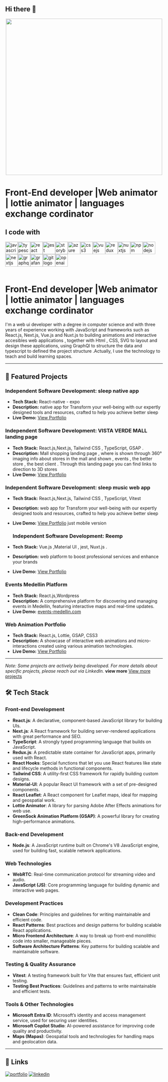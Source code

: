 ## Hi there 👋

<div align="center">
  <img height="500" src="https://res.cloudinary.com/dnmjmjdsj/image/upload/v1729554563/image/Screenshot_2024-10-21_at_6.48.53_PM_dym0pe.png"  />
</div>

# Front-End developer |Web animator | lottie animator | languages exchange cordinator
<h2 align="left">I code with</h2>




<div align="left">
<table>
  <tr>
  <img src="https://cdn.jsdelivr.net/gh/devicons/devicon/icons/javascript/javascript-original.svg" height="40" alt="javascript logo" />
  <img src="https://cdn.jsdelivr.net/gh/devicons/devicon/icons/typescript/typescript-original.svg" height="40" alt="typescript logo" />
  <img src="https://cdn.jsdelivr.net/gh/devicons/devicon/icons/react/react-original.svg" height="40" alt="react logo" />
  <img src="https://cdn.jsdelivr.net/gh/devicons/devicon/icons/jest/jest-plain.svg" height="40" alt="jest logo" />
  <img src="https://cdn.jsdelivr.net/gh/devicons/devicon/icons/storybook/storybook-original.svg" height="40" alt="storybook logo" />
  <img src="https://cdn.jsdelivr.net/gh/devicons/devicon/icons/azure/azure-original.svg" height="40" alt="azure logo" />
  <img src="https://cdn.jsdelivr.net/gh/devicons/devicon/icons/css3/css3-original.svg" height="40" alt="css3 logo" />
  <img src="https://cdn.jsdelivr.net/gh/devicons/devicon/icons/vuejs/vuejs-original.svg" height="40" alt="vuejs logo" />
  <img src="https://cdn.jsdelivr.net/gh/devicons/devicon/icons/redux/redux-original.svg" height="40" alt="redux logo" />
  <img src="https://cdn.jsdelivr.net/gh/devicons/devicon/icons/nuxtjs/nuxtjs-original.svg" height="40" alt="nuxtjs logo" />
  <img src="https://cdn.jsdelivr.net/gh/devicons/devicon/icons/npm/npm-original-wordmark.svg" height="40" alt="npm logo" />
  <img src="https://cdn.jsdelivr.net/gh/devicons/devicon/icons/nodejs/nodejs-original.svg" height="40" alt="nodejs logo" />
  <img src="https://cdn.jsdelivr.net/gh/devicons/devicon/icons/nextjs/nextjs-original.svg" height="40" alt="nextjs logo" />
  <img src="https://cdn.jsdelivr.net/gh/devicons/devicon/icons/graphql/graphql-plain.svg" height="40" alt="graphql logo" />
  <img src="https://cdn.jsdelivr.net/gh/devicons/devicon/icons/grafana/grafana-original.svg" height="40" alt="grafana logo" />
  <img src="https://cdn.jsdelivr.net/gh/devicons/devicon/icons/git/git-original.svg" height="40" alt="git logo" />

  <img src="https://skillicons.dev/icons?i=openai" height="40" alt="openai logo" />
  </tr>
</table>



# Front-End developer |Web animator | lottie animator | languages exchange cordinator
I'm a web ui developer with a degree in computer science and with three years of experience working with JavaScript and frameworks such as React.js, Next.js, Vue.js and Nuxt.js to building animations and interactive accesibles web applications , together with Html , CSS, SVG to layout and design these applications, using GraphQl to structure the data and typescript to defined the project structure .Actually, I use the technology to teach and build learning spaces.

---
## 🚀 Featured Projects
### Independent Software Development: sleep native app 
- **Tech Stack:** React-native - expo
- **Description:** native app for Transform your well-being with our expertly designed tools and resources, crafted to help you achieve better sleep
- **Live Demo:** [View Portfolio](https://www.meditatewithabhi.com/sleep-membership/)


### Independent Software Development: VISTA VERDE MALL landing page
- **Tech Stack:** React.js,Next.js, Tailwind CSS , TypeScript, GSAP .
- **Description:** Mall shopping landing page , where is shown through 360° imaging info about stores in the mall and shown , events , the better store , the best client . Through this landing page you can find links to direction to 3D stores
- **Live Demo:** [View Portfolio](https://mall-landing-page.vercel.app/)

### Independent Software Development: sleep music web app
- **Tech Stack:** React.js,Next.js, Tailwind CSS , TypeScript, Vitest
- **Description:** web app for Transform your well-being with our expertly designed tools and resources, crafted to help you achieve better sleep
- **Live Demo:** [View Portfolio](https://sleepappmusic.vercel.app/login) just mobile version

  ### Independent Software Development: Reemp 
- **Tech Stack:** Vue.js ,Material UI , jest, Nuxt.js .
- **Description:** web platform to boost professional services and enhance your brands
- **Live Demo:** [View Portfolio](https://www.linkedin.com/in/angel-mateus-arrieta-morelo-739623123/details/projects/)

### Events Medellin Platform
- **Tech Stack:** React.js,Wordpress
- **Description:** A comprehensive platform for discovering and managing events in Medellín, featuring interactive maps and real-time updates.
- **Live Demo:** [events-medellin.com](https://www.events-medellin.com/)

### Web Animation Portfolio
- **Tech Stack:** React.js, Lottie, GSAP, CSS3
- **Description:** A showcase of interactive web animations and micro-interactions created using various animation technologies.
- **Live Demo:** [View Portfolio](https://briefcase-lilac.vercel.app/)

---

*Note: Some projects are actively being developed. For more details about specific projects, please reach out via LinkedIn.*
 **view more**  [View more projects](https://www.linkedin.com/in/angel-mateus-arrieta-morelo-739623123/details/projects/)
## 🛠 Tech Stack

### Front-end Development
- **React.js**: A declarative, component-based JavaScript library for building UIs.
- **Next.js**: A React framework for building server-rendered applications with great performance and SEO.
- **TypeScript**: A strongly typed programming language that builds on JavaScript.
- **Redux.js**: A predictable state container for JavaScript apps, primarily used with React.
- **React Hooks**: Special functions that let you use React features like state and lifecycle methods in functional components.
- **Tailwind CSS**: A utility-first CSS framework for rapidly building custom designs.
- **Material-UI**: A popular React UI framework with a set of pre-designed components.
- **React Leaflet**: A React component for Leaflet maps, ideal for mapping and geospatial work.
- **Lottie Animator**: A library for parsing Adobe After Effects animations for web use.
- **GreenSock Animation Platform (GSAP)**: A powerful library for creating high-performance animations.

### Back-end Development
- **Node.js**: A JavaScript runtime built on Chrome's V8 JavaScript engine, used for building fast, scalable network applications.

### Web Technologies
- **WebRTC**: Real-time communication protocol for streaming video and audio.
- **JavaScript (JS)**: Core programming language for building dynamic and interactive web pages.

### Development Practices
- **Clean Code**: Principles and guidelines for writing maintainable and efficient code.
- **React Patterns**: Best practices and design patterns for building scalable React applications.
- **Micro Frontend Architecture**: A way to break up front-end monolithic code into smaller, manageable pieces.
- **Software Architecture Patterns**: Key patterns for building scalable and maintainable software.

### Testing & Quality Assurance
- **Vitest**: A testing framework built for Vite that ensures fast, efficient unit testing.
- **Testing Best Practices**: Guidelines and patterns to write maintainable and efficient tests.

### Tools & Other Technologies
- **Microsoft Entra ID**: Microsoft’s identity and access management service, used for securing user identities.
- **Microsoft Copilot Studio**: AI-powered assistance for improving code quality and productivity.
- **Maps (Mapas)**: Geospatial tools and technologies for handling maps and geolocation data.

---

## 🔗 Links
[![portfolio](https://img.shields.io/badge/my_portfolio-000?style=for-the-badge&logo=ko-fi&logoColor=white)](https://anuidev.vercel.app/)
[![linkedin](https://img.shields.io/badge/linkedin-0A66C2?style=for-the-badge&logo=linkedin&logoColor=white)](https://www.linkedin.com/in/angel-mateus-arrieta-morelo-739623123/)



